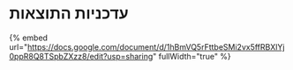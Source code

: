 # עדכניות התוצאות

{% embed url="https://docs.google.com/document/d/1hBmVQ5rFttbeSMi2vx5ffRBXlYj0ppR8Q8TSpbZXzz8/edit?usp=sharing" fullWidth="true" %}
